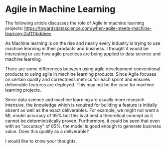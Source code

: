 # Agile in Machine Learning

The following article discusses the role of Agile in machine learning projects: https://towardsdatascience.com/when-agile-meets-machine-learning-2af111bddeec

As Machine learning is on the rise and nearly every industry is trying to use machine learning in their products and business. I thought it would be interesting to see how agile practices are being applied to data science and machine learning.

There are some differences between using agile development conventional products to using agile in machine learning products. Since Agile focuses on certain quality and correctness metrics for each sprint and ensures deliverable features are deployed. This may not be the case for machine learning projects.

Since data science and machine learning are usually more research intensive, the knowledge which is required for building a feature is initially absent as well as the exact deliverables. For example, we might not want a ML model accuracy of 95% but this is at best a theoretical concept as it cannot be deterministically proven. Furthermore, it could be seen that even with an "accuracy" of 85%, the model is good enough to generate business value. Does this qualify as a deliverable?

I would like to know your thoughts.